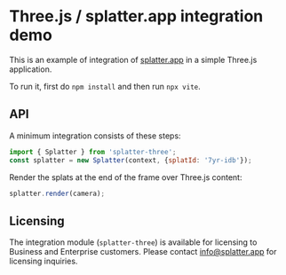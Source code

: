 # Three.js / splatter.app integration demo

This is an example of integration of [splatter.app](https://splatter.app) in a simple Three.js application. 

To run it, first do `npm install` and then run `npx vite`.

## API

A minimum integration consists of these steps:

```js
import { Splatter } from 'splatter-three';
const splatter = new Splatter(context, {splatId: '7yr-idb'});
```

Render the splats at the end of the frame over Three.js content:
```js
splatter.render(camera);
```


## Licensing

The integration module (`splatter-three`) is available for licensing to Business and Enterprise customers. Please contact [info@splatter.app](mailto:info@splatter.app) for licensing inquiries.


